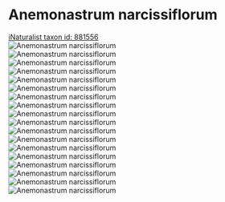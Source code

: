 
Anemonastrum narcissiflorum
===========================
  
[iNaturalist taxon id: 881556](https://www.inaturalist.org/taxa/881556)  
![Anemonastrum narcissiflorum](https://inaturalist-open-data.s3.amazonaws.com/photos/206642406/medium.jpg)  
![Anemonastrum narcissiflorum](https://inaturalist-open-data.s3.amazonaws.com/photos/206642431/medium.jpg)  
![Anemonastrum narcissiflorum](https://inaturalist-open-data.s3.amazonaws.com/photos/45643179/medium.jpeg)  
![Anemonastrum narcissiflorum](https://inaturalist-open-data.s3.amazonaws.com/photos/42696029/medium.jpeg)  
![Anemonastrum narcissiflorum](https://inaturalist-open-data.s3.amazonaws.com/photos/42696057/medium.jpeg)  
![Anemonastrum narcissiflorum](https://inaturalist-open-data.s3.amazonaws.com/photos/42696094/medium.jpeg)  
![Anemonastrum narcissiflorum](https://inaturalist-open-data.s3.amazonaws.com/photos/206642406/medium.jpg)  
![Anemonastrum narcissiflorum](https://inaturalist-open-data.s3.amazonaws.com/photos/206642431/medium.jpg)  
![Anemonastrum narcissiflorum](https://inaturalist-open-data.s3.amazonaws.com/photos/45643179/medium.jpeg)  
![Anemonastrum narcissiflorum](https://inaturalist-open-data.s3.amazonaws.com/photos/42696029/medium.jpeg)  
![Anemonastrum narcissiflorum](https://inaturalist-open-data.s3.amazonaws.com/photos/42696057/medium.jpeg)  
![Anemonastrum narcissiflorum](https://inaturalist-open-data.s3.amazonaws.com/photos/42696094/medium.jpeg)  
![Anemonastrum narcissiflorum](https://inaturalist-open-data.s3.amazonaws.com/photos/206642406/medium.jpg)  
![Anemonastrum narcissiflorum](https://inaturalist-open-data.s3.amazonaws.com/photos/206642431/medium.jpg)  
![Anemonastrum narcissiflorum](https://inaturalist-open-data.s3.amazonaws.com/photos/45643179/medium.jpeg)  
![Anemonastrum narcissiflorum](https://inaturalist-open-data.s3.amazonaws.com/photos/42696029/medium.jpeg)  
![Anemonastrum narcissiflorum](https://inaturalist-open-data.s3.amazonaws.com/photos/42696057/medium.jpeg)  
![Anemonastrum narcissiflorum](https://inaturalist-open-data.s3.amazonaws.com/photos/42696094/medium.jpeg)